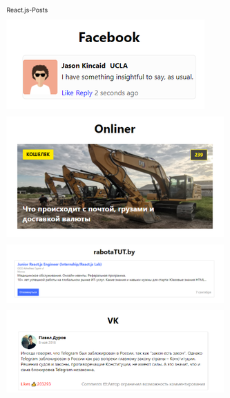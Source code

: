 React.js-Posts



![Facebook](https://github.com/Andrey2191/React.js-Posts/raw/main/images/facebook.png)

![Onliner](https://github.com/Andrey2191/React.js-Posts/raw/main/images/onliner.png)

![Jobs.by](https://github.com/Andrey2191/React.js-Posts/raw/main/images/rabota.png)

![Vk](https://github.com/Andrey2191/React.js-Posts/raw/main/images/vk.png)




